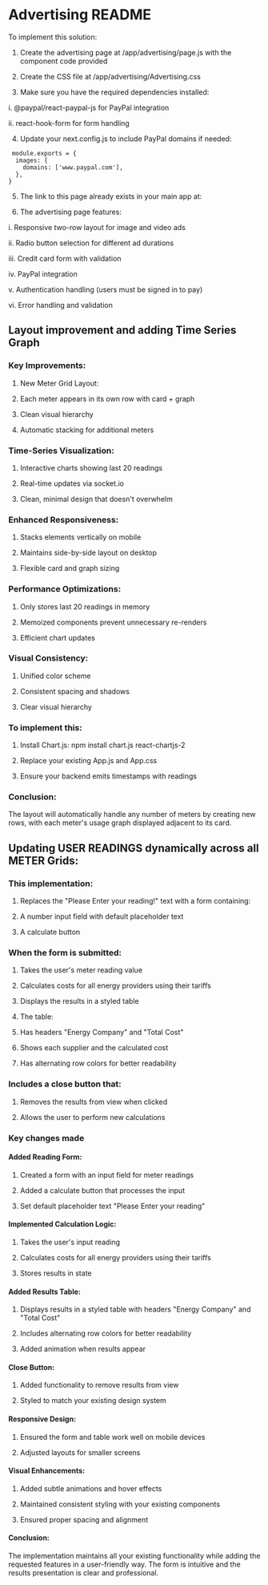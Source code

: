 # Advertising README

To implement this solution:

1. Create the advertising page at /app/advertising/page.js with the component code provided

2. Create the CSS file at /app/advertising/Advertising.css

3. Make sure you have the required dependencies installed:

i. @paypal/react-paypal-js for PayPal integration

ii. react-hook-form for form handling

4. Update your next.config.js to include PayPal domains if needed:
```
 module.exports = {
  images: {
    domains: ['www.paypal.com'],
  },
}

```
5. The link to this page already exists in your main app at:

6. The advertising page features:

i. Responsive two-row layout for image and video ads

ii. Radio button selection for different ad durations

iii. Credit card form with validation

iv. PayPal integration

v. Authentication handling (users must be signed in to pay)

vi. Error handling and validation


## Layout improvement and adding Time Series Graph

### Key Improvements:

1. New Meter Grid Layout:

2. Each meter appears in its own row with card + graph

3. Clean visual hierarchy

4. Automatic stacking for additional meters

### Time-Series Visualization:

1. Interactive charts showing last 20 readings

2. Real-time updates via socket.io

3. Clean, minimal design that doesn't overwhelm

### Enhanced Responsiveness:

1. Stacks elements vertically on mobile

2. Maintains side-by-side layout on desktop

3. Flexible card and graph sizing

### Performance Optimizations:

1. Only stores last 20 readings in memory

2. Memoized components prevent unnecessary re-renders

3. Efficient chart updates

### Visual Consistency:

1. Unified color scheme

2. Consistent spacing and shadows

3. Clear visual hierarchy

### To implement this:

1. Install Chart.js: npm install chart.js react-chartjs-2

2. Replace your existing App.js and App.css

3. Ensure your backend emits timestamps with readings


### Conclusion:

The layout will automatically handle any number of meters by creating new rows, with each meter's usage graph displayed adjacent to its card.

## Updating USER READINGS dynamically across all METER Grids:

### This implementation:

1. Replaces the "Please Enter your reading!" text with a form containing:

2. A number input field with default placeholder text

3. A calculate button

### When the form is submitted:

1. Takes the user's meter reading value

2. Calculates costs for all energy providers using their tariffs

3. Displays the results in a styled table

4. The table:

5. Has headers "Energy Company" and "Total Cost"

6. Shows each supplier and the calculated cost

7. Has alternating row colors for better readability

### Includes a close button that:

1. Removes the results from view when clicked

2. Allows the user to perform new calculations

### Key changes made


#### Added Reading Form:

1. Created a form with an input field for meter readings

2. Added a calculate button that processes the input

3. Set default placeholder text "Please Enter your reading"

#### Implemented Calculation Logic:

1. Takes the user's input reading

2. Calculates costs for all energy providers using their tariffs

3. Stores results in state

#### Added Results Table:

1. Displays results in a styled table with headers "Energy Company" and "Total Cost"

2. Includes alternating row colors for better readability

3. Added animation when results appear

#### Close Button:

1. Added functionality to remove results from view

2. Styled to match your existing design system

#### Responsive Design:

1. Ensured the form and table work well on mobile devices

2. Adjusted layouts for smaller screens

#### Visual Enhancements:

1. Added subtle animations and hover effects

2. Maintained consistent styling with your existing components

3. Ensured proper spacing and alignment

#### Conclusion:

The implementation maintains all your existing functionality while adding the requested features in a user-friendly way. The form is intuitive and the results presentation is clear and professional.


